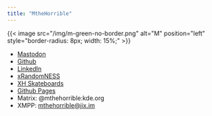```yaml
---
title: "MtheHorrible"
---
```


{{< image src="/img/m-green-no-border.png" alt="M" position="left" style="border-radius: 8px; width: 15%;" >}}

- [Mastodon](https://fosstodon.org/@mthehorrible)
- [Github](https://github.com/mthehorrible)
- [LinkedIn](https://www.linkedin.com/in/matt-milliman-38272227)
- [xRandomNESS](https://xrandomness.com)
- [XH Skateboards](https://xhskateboards.com)
- [Github Pages](https://mthehorrible.github.io/)
- Matrix: @mthehorrible:kde.org
- XMPP: mthehorrible@jix.im

